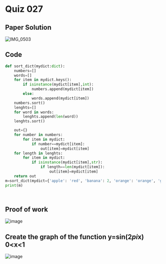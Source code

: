 # Quiz 027


## Paper Solution
![IMG_0503](https://github.com/user-attachments/assets/da972e9b-d81e-4e5c-ade8-8197b0402d0a)


 
## Code
```.py
def sort_dict(mydict:dict):
    numbers=[]
    words=[]
    for item in mydict.keys():
        if isinstance(mydict[item],int):
            numbers.append(mydict[item])
        else:
            words.append(mydict[item])
    numbers.sort()
    lenghts=[]
    for word in words:
        lenghts.append(len(word))
    lenghts.sort()

    out={}
    for number in numbers:
        for item in mydict:
            if number==mydict[item]:
                out[item]=mydict[item]
    for length in lenghts:
        for item in mydict:
            if isinstance(mydict[item],str):
                if length==len(mydict[item]):
                    out[item]=mydict[item]
    return out
m=sort_dict(mydict={'apple': 'red', 'banana': 2, 'orange': 'orange', 'grape': 1, 'kiwi': 'brown', 'pear': 8})
print(m)




```

## Proof of work

![image](https://github.com/user-attachments/assets/6c188fdf-a455-4c41-90d7-9beb20c407d7)

## Create the graph of the function y=sin(2*pi*x) 0<x<1


![image](https://github.com/user-attachments/assets/ac3ee860-5248-4042-98e7-98b1efbc26df)





